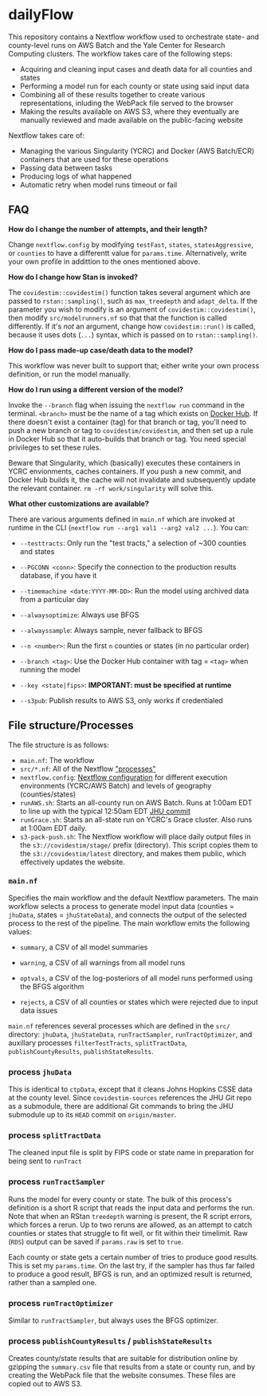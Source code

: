 # dailyFlow

This repository contains a Nextflow workflow used to orchestrate state- and county-level runs on AWS Batch and the Yale Center for Research Computing clusters. The workflow takes care of the following steps:

- Acquiring and cleaning input cases and death data for all counties and states
- Performing a model run for each county or state using said input data
- Combining all of these results together to create various representations, inluding the WebPack file served to the browser
- Making the results available on AWS S3, where they eventually are manually reviewed and made available on the public-facing website

Nextflow takes care of:

- Managing the various Singularity (YCRC) and Docker (AWS Batch/ECR) containers that are used for these operations
- Passing data between tasks
- Producing logs of what happened
- Automatic retry when model runs timeout or fail

## FAQ

**How do I change the number of attempts, and their length?**

Change `nextflow.config` by modifying `testFast`, `states`, `statesAggressive`, or `counties` to have a differentt value for `params.time`. Alternatively, write your own profile in addittion to the ones mentioned above.

**How do I change how Stan is invoked?**

The `covidestim::covidestim()` function takes several argument which are passed to `rstan::sampling()`, such as `max_treedepth` and `adapt_delta`. If the parameter you wish to modify is an argument of `covidestim::covidestim()`, then modify `src/modelrunners.nf` so that that the function is called differently. If it's *not* an argument, change how `covidestim::run()` is called, because it uses dots (`...`) syntax, which is passed on to `rstan::sampling()`.

**How do I pass made-up case/death data to the model?**

This workflow was never built to support that; either write your own process definition, or run the model manually.

**How do I run using a different version of the model?**

Invoke the `--branch` flag when issuing the `nextflow run` command in the terminal. `<branch>` must be the name of a tag which exists on [Docker Hub](https://hub.docker.com/r/covidestim/covidestim). If there doesn't exist a container (tag) for that branch or tag, you'll need to push a new branch or tag to `covidestim/covidestim`, and then set up a rule in Docker Hub so that it auto-builds that branch or tag. You need special privileges to set these rules.

Beware that Singularity, which (basically) executes these containers in YCRC envionments, caches containers. If you push a new commit, and Docker Hub builds it, the cache will not invalidate and subsequently update the relevant container. `rm -rf work/singularity` will solve this.

**What other customizations are available?**

There are various arguments defined in `main.nf` which are invoked at runtime in the CLI (`nextflow run --arg1 val1 --arg2 val2 ...`). You can:

- `--testtracts`: Only run the "test tracts," a selection of ~300 counties and states
  
- `--PGCONN <conn>`: Specify the connection to the production results database, if you have it
  
- `--timemachine <date:YYYY-MM-DD>`: Run the model using archived data from a particular day
  
- `--alwaysoptimize`: Always use BFGS
  
- `--alwayssample`: Always sample, never fallback to BFGS
  
- `--n <number>`: Run the first `n` counties or states (in no particular order)
  
- `--branch <tag>`: Use the Docker Hub container with tag = `<tag>` when running the model
  
- `--key <state|fips>`: **IMPORTANT: must be specified at runtime**
  
- `--s3pub`: Publish results to AWS S3, only works if credentialed
  

## File structure/Processes

The file structure is as follows:

- `main.nf`: The workflow
- `src/*.nf`: All of the Nextflow ["processes"](https://www.nextflow.io/docs/edge/process.html)
- `nextflow.config`: [Nextflow configuration](https://www.nextflow.io/docs/edge/config.html) for different execution environments (YCRC/AWS Batch) and levels of geography (counties/states)
- `runAWS.sh`: Starts an all-county run on AWS Batch. Runs at 1:00am EDT to line up with the typical 12:50am EDT [JHU commit](https://github.com/CSSEGISandData/COVID-19/commits/master/csse_covid_19_data/csse_covid_19_time_series)
- `runGrace.sh`: Starts an all-state run on YCRC's Grace cluster. Also runs at 1:00am EDT daily.
- `s3-pack-push.sh`: The Nextflow workflow will place daily output files in the `s3://covidestim/stage/` prefix (directory). This script copies them to the `s3://covidestim/latest` directory, and makes them public, which effectively updates the website.

### `main.nf`

Specifies the main workflow and the default Nextflow parameters. The main workflow selects a process to generate model input data (counties = `jhuData`, states = `jhuStateData`), and connects the output of the selected process to the rest of the pipeline. The main workflow emits the following values:

- `summary`, a CSV of all model summaries
  
- `warning`, a CSV of all warnings from all model runs
  
- `optvals`, a CSV of the log-posteriors of all model runs performed using the BFGS algorithm
  
- `rejects`, a CSV of all counties or states which were rejected due to input data issues
  

`main.nf` references several processes which are defined in the `src/` directory: `jhuData`, `jhuStateData`, `runTractSampler`, `runTractOptimizer`, and auxillary processes `filterTestTracts`, `splitTractData`, `publishCountyResults`, `publishStateResults`.

### process `jhuData`

This is identical to `ctpData`, except that it cleans Johns Hopkins CSSE data at the county level. Since `covidestim-sources` references the JHU Git repo as a submodule, there are additional Git commands to bring the JHU submodule up to its `HEAD` commit on `origin/master`.

### process `splitTractData`

The cleaned input file is split by FIPS code or state name in preparation for being sent to `runTract`

### process `runTractSampler`

Runs the model for every county or state. The bulk of this process's definition is a short R script that reads the input data and performs the run. Note that when an RStan `treedepth` warning is present, the R script errors, which forces a rerun. Up to two reruns are allowed, as an attempt to catch counties or states that struggle to fit well, or fit within their timelimit. Raw (`RDS`) output can be saved if `params.raw` is set to `true`.

Each county or state gets a certain number of tries to produce good results. This is set my `params.time`. On the last try, if the sampler has thus far failed to produce a good result, BFGS is run, and an optimized result is returned, rather than a sampled one.

### process `runTractOptimizer`

Similar to `runTractSampler`, but always uses the BFGS optimizer.

### process `publishCountyResults` / `publishStateResults`

Creates county/state results that are suitable for distribution online by gzipping the `summary.csv` file that results from a state or county run, and by creating the WebPack file that the website consumes. These files are copied out to AWS S3.
